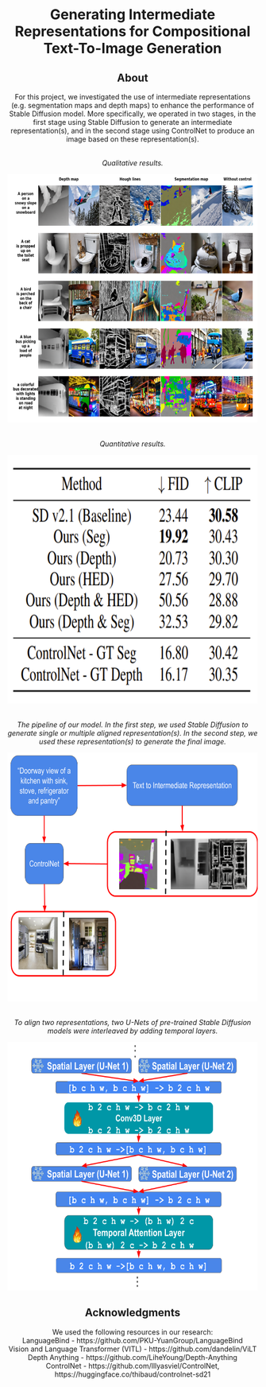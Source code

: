 <!-- Intro-->

<!--
* Thanks for reviewing my Project-README-Template! 
* 
* Read the comments for an easy step by step guide. Enjoy!
-->

<!-- Logo Section  --> <!-- Required -->

<!--
* Insert your github profile URL in the <a> "href" attribute bellow (line-25)
* 
* Insert an image URL in the <img> "src" attribute bellow. (line-26)
-->
<div align="center">
    <a href="https://github.com/RANG1991" target="_blank">
    </a>
</div>


<!-- Project title 
* use a dynamic typing-SvG here https://readme-typing-svg.demolab.com/demo/
*
*  Instead you can type your project name after a # header
-->

<div align="center">
    <h1>Generating Intermediate Representations for Compositional Text-To-Image Generation</h1>
</div>

<div align="center">
    <h2>About</h2>
</div>
<!-- 
* information about the project 
* 
* keep it short and sweet
-->
<div align="center">
For this project, we investigated the use of intermediate representations (e.g. segmentation maps and depth maps) to enhance the performance of Stable Diffusion model. More specifically, we operated in two stages, in the first stage using Stable Diffusion to generate an intermediate representation(s), and in the second stage using ControlNet to produce an image based on these representation(s).
</div>

</br>
<div align="center">
  <p><em>Qualitative results.</em></p>
  <img src="https://github.com/RANG1991/Public-Intermediate-Semantics-For-Generation/blob/main/static/images/Results_Figure_separate_controls.png" 
  alt="qualitative_results" 
  style="width:700px;height:500px;">
</div>

</br>
<div align="center">
  <p><em>Quantitative results.</em></p>
  <img src="https://github.com/RANG1991/Public-Intermediate-Semantics-For-Generation/blob/main/static/images/Results_FID_CLIP.png" 
  alt="quantative_results" 
  style="width:700px;height:500px;">
</div>

</br>
<div align="center">
  <p><em>The pipeline of our model. In the first step, we used Stable Diffusion to generate single or multiple aligned representation(s). In the second step, we used these representation(s) to generate the final image.</em></p>
  <img src="https://github.com/RANG1991/Public-Intermediate-Semantics-For-Generation/blob/main/static/images/Pipeline_Figure_separate_controls.png" 
  alt="Pipeline_model" 
  style="width:800px;height:500px;">
</div>

</br>
<div align="center">
  <p><em>To align two representations, two U-Nets of pre-trained Stable Diffusion models were interleaved by adding temporal layers.</em></p>
  <img src="https://github.com/RANG1991/Public-Intermediate-Semantics-For-Generation/blob/main/static/images/Pipeline_Figure_2_controls_detailed.png" 
  alt="Pipeline_alignment_model" 
  style="width:800px;height:500px;">
</div>

<div align="center">
    <h2>Acknowledgments</h2>
    We used the following resources in our research:
    </br>
    LanguageBind - https://github.com/PKU-YuanGroup/LanguageBind
    </br>
    Vision and Language Transformer (VITL) - https://github.com/dandelin/ViLT
    </br>
    Depth Anything - https://github.com/LiheYoung/Depth-Anything
    </br>
    ControlNet - https://github.com/lllyasviel/ControlNet, https://huggingface.co/thibaud/controlnet-sd21
</div>
